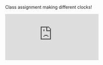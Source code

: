 Class assignment making different clocks!

![Example Clock](https://theoneandonlystack.github.io/Vu_Stack_ART2210//Classwork/Clockwork/p5/Clockwork.html)
